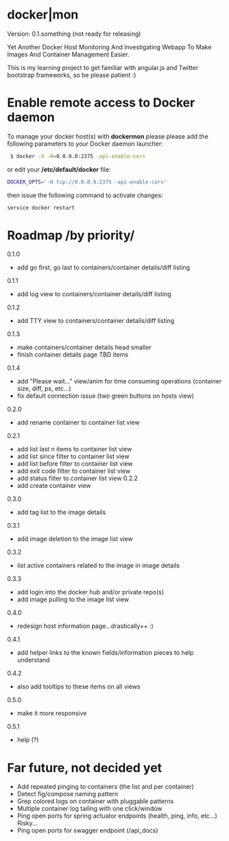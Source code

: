 docker|mon
==========

Version: 0.1.something (not ready for releasing)

Yet Another Docker Host Monitoring And Investigating Webapp To Make Images And Container Management Easier.  

This is my learning project to get familiar with angular.js and Twitter bootstrap frameworks, so be please patient :) 

Enable remote access to Docker daemon
=====================================

To manage your docker host(s) with **dockermon** please please add the following parameters to your Docker daemon launcher:

```bash
 $ docker -d -H=0.0.0.0:2375 -api-enable-cors
```

or edit your **/etc/default/docker** file:

```bash
DOCKER_OPTS='-H tcp://0.0.0.0:2375 -api-enable-cors'
```

then issue the following command to activate changes:
```bash
service docker restart
```

Roadmap /by priority/
=====================

0.1.0
- add go first, go last to containers/container details/diff listing

0.1.1
- add log view to containers/container details/diff listing

0.1.2
- add TTY view to containers/container details/diff listing

0.1.3
- make containers/container details head smaller
- finish container details page TBD items

0.1.4
- add "Please wait..." view/anim for time consuming operations (container size, diff, ps, etc...)
- fix default connection issue (two green buttons on hosts view)

0.2.0
- add rename container to container list view

0.2.1
- add list last n items to container list view
- add list since filter to container list view 
- add list before filter to container list view 
- add exit code filter to container list view 
- add status filter to container list view
0.2.2
- add create container view

0.3.0
- add tag list to the image details

0.3.1
- add image deletion to the image list view

0.3.2
- list active containers related to the image in image details

0.3.3
- add login into the docker hub and/or private repo(s) 
- add image pulling to the image list view

0.4.0
- redesign host information page...drastically++ :)

0.4.1
- add helper links to the known fields/information pieces to help understand

0.4.2
- also add tooltips to these items on all views

0.5.0
- make it more responsive

0.5.1
- help (?)

Far future, not decided yet
===========================
- Add repeated pinging to containers (the list and per container)
- Detect fig/compose naming pattern
- Grep colored logs on container with pluggable patterns
- Multiple container log tailing with one click/window
- Ping open ports for spring actuator endpoints (health, ping, info, etc...) Risky...
- Ping open ports for swagger endpoint (/api_docs)